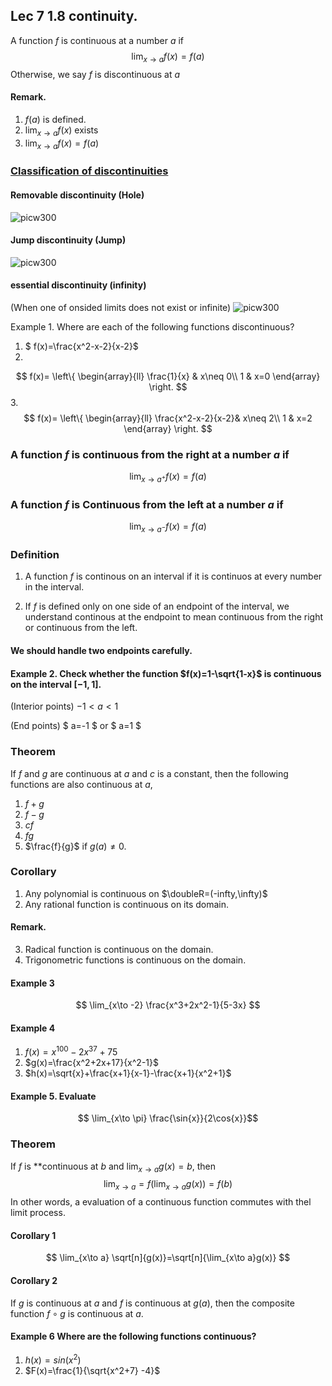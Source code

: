 ## Lec 7 1.8 continuity.

A function $f$ is continuous at a number $a$ if
$$
\lim_{x\to a}f(x)=f(a)
$$
Otherwise, we say $f$ is discontinuous at $a$
#### Remark.

1. $f(a)$ is defined.
2. $\lim_{x\to a}f(x)$ exists
3. $\lim_{x\to a}f(x)=f(a)$


### [Classification of discontinuities](http://en.wikipedia.org/wiki/Classification_of_discontinuities)

#### Removable discontinuity (Hole)
![picw300](http://upload.wikimedia.org/wikipedia/commons/9/9d/Discontinuity_removable.eps.png)

#### Jump discontinuity (Jump)
![picw300](http://upload.wikimedia.org/wikipedia/commons/e/e6/Discontinuity_jump.eps.png)

#### essential discontinuity (infinity)
(When one of onsided limits does not exist or infinite)
![picw300](http://upload.wikimedia.org/wikipedia/commons/9/92/Discontinuity_essential.eps.png)

Example 1. Where are each of the following functions discontinuous?

1. $ f(x)=\frac{x^2-x-2}{x-2}$
2. 
$$
f(x)=
\left\{
\begin{array}{ll}
\frac{1}{x} & x\neq 0\\
1 & x=0
\end{array}
\right.
$$
3.
$$
f(x)=
\left\{
\begin{array}{ll}
\frac{x^2-x-2}{x-2}& x\neq 2\\
1 & x=2
\end{array}
\right.
$$
### A function  $f$ is continuous from the right at a number $a$ if

$$ \lim_{x\to a^+} f(x)=f(a)$$

### A function $f$ is Continuous from the left at a number $a$ if

$$ \lim_{x\to a^-} f(x)=f(a)$$

### Definition

1. A function $f$ is continous on an interval if it is continuos at every number in the interval. 

2. If $f$ is defined only on one side of an endpoint of the interval, we understand continous at the endpoint to mean continuous from the right or continuous from the left.

#### We should handle two endpoints carefully.

#### Example 2. Check whether the function $f(x)=1-\sqrt{1-x}$ is continuous on the interval $[-1,1]$.
(Interior points)  $-1 < a < 1$


(End points) $ a=-1 $ or $ a=1 $


### Theorem 
If $f$ and $g$ are continuous at $a$ and $c$ is a constant, then the following functions are also continuous at $a$,
1. $f+g$
2. $f-g$
3. $cf$
4. $fg$
5. $\frac{f}{g}$ if $g(a)\neq 0$.


### Corollary
1. Any polynomial is continuous on $\doubleR=(-infty,\infty)$
2. Any rational function is continuous on its domain.

#### Remark.
3. Radical function is continuous on the domain.
4. Trigonometric functions is continuous on the domain.

#### Example 3
$$
\lim_{x\to -2} \frac{x^3+2x^2-1}{5-3x}
$$

#### Example 4
1. $f(x)=x^{100}-2x^{37}+75$
2. $g(x)=\frac{x^2+2x+17}{x^2-1}$
3. $h(x)=\sqrt{x}+\frac{x+1}{x-1}-\frac{x+1}{x^2+1}$

#### Example 5. Evaluate
$$ \lim_{x\to \pi} \frac{\sin{x}}{2\cos{x}}$$

### Theorem
If $f$ is **continuous at $b$ and $\lim_{x\to a} g(x)=b$, then 
$$\lim_{x\to a}=f(\lim_{x\to a} g(x))=f(b)$$
In other words, a evaluation of a continuous function commutes with thel limit process.

#### Corollary 1
$$
\lim_{x\to a} \sqrt[n]{g(x)}=\sqrt[n]{\lim_{x\to a}g(x)} 
$$
#### Corollary 2 
If $g$ is continuous at $a$ and $f$ is continuous at $g(a)$, then the composite function $f\circ g$ is continuous at $a$.

#### Example 6 Where are the following functions continuous?
1. $h(x)=sin(x^2)$
2. $F(x)=\frac{1}{\sqrt{x^2+7} -4}$



